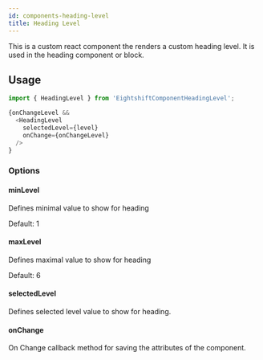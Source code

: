 ```yaml
---
id: components-heading-level
title: Heading Level
---
```


This is a custom react component the renders a custom heading level. It is used in the heading component or block.

## Usage

```js
import { HeadingLevel } from 'EightshiftComponentHeadingLevel';

{onChangeLevel &&
  <HeadingLevel
    selectedLevel={level}
    onChange={onChangeLevel}
  />
}
```

### Options

#### minLevel

Defines minimal value to show for heading 

Default: 1

#### maxLevel

Defines maximal value to show for heading 

Default: 6

#### selectedLevel

Defines selected level value to show for heading. 


#### onChange

On Change callback method for saving the attributes of the component.
